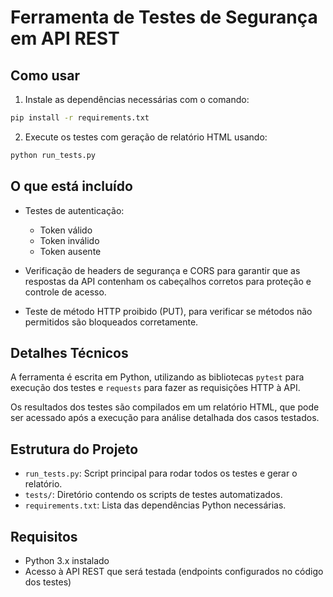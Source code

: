 
# Ferramenta de Testes de Segurança em API REST

## Como usar

1. Instale as dependências necessárias com o comando:

```bash
pip install -r requirements.txt
````

2. Execute os testes com geração de relatório HTML usando:

```bash
python run_tests.py
```

## O que está incluído

* Testes de autenticação:

  * Token válido
  * Token inválido
  * Token ausente

* Verificação de headers de segurança e CORS para garantir que as respostas da API contenham os cabeçalhos corretos para proteção e controle de acesso.

* Teste de método HTTP proibido (PUT), para verificar se métodos não permitidos são bloqueados corretamente.

## Detalhes Técnicos

A ferramenta é escrita em Python, utilizando as bibliotecas `pytest` para execução dos testes e `requests` para fazer as requisições HTTP à API.

Os resultados dos testes são compilados em um relatório HTML, que pode ser acessado após a execução para análise detalhada dos casos testados.

## Estrutura do Projeto

* `run_tests.py`: Script principal para rodar todos os testes e gerar o relatório.
* `tests/`: Diretório contendo os scripts de testes automatizados.
* `requirements.txt`: Lista das dependências Python necessárias.

## Requisitos

* Python 3.x instalado
* Acesso à API REST que será testada (endpoints configurados no código dos testes)

